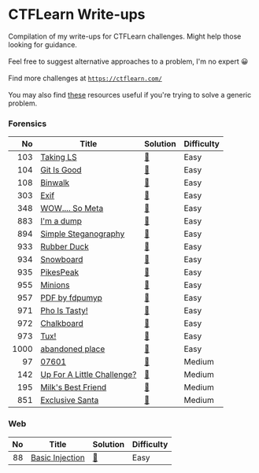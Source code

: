# CTFLearn Write-ups

Compilation of my write-ups for CTFLearn challenges. Might help those looking for guidance.\
\
Feel free to suggest alternative approaches to a problem, I'm no expert 😀\
\
Find more challenges at [```https://ctflearn.com/```](ctflearn.com)\
\
You may also find [these](forensics/resources) resources useful if you're trying to solve a generic problem.


### Forensics

| No |                               Title                                |        Solution        |Difficulty|
|---:|--------------------------------------------------------------------|------------------------|----------|
| 103|[Taking LS](https://www.ctflearn.com/challenge/103)                 |[:link:](forensics/103) |Easy      |
| 104|[Git Is Good](https://www.ctflearn.com/challenge/104)               |[:link:](forensics/104) |Easy      |
| 108|[Binwalk](https://www.ctflearn.com/challenge/108)                   |[:link:](forensics/108) |Easy      |
| 303|[Exif](https://www.ctflearn.com/challenge/303)                      |[:link:](forensics/303) |Easy      |
| 348|[WOW.... So Meta](https://www.ctflearn.com/challenge/348)           |[:link:](forensics/348) |Easy      |
| 883|[I&#39;m a dump](https://www.ctflearn.com/challenge/883)            |[:link:](forensics/883) |Easy      |
| 894|[Simple Steganography](https://www.ctflearn.com/challenge/894)      |[:link:](forensics/894) |Easy      |
| 933|[Rubber Duck](https://www.ctflearn.com/challenge/933)               |[:link:](forensics/933) |Easy      |
| 934|[Snowboard](https://www.ctflearn.com/challenge/934)                 |[:link:](forensics/934) |Easy      |
| 935|[PikesPeak](https://www.ctflearn.com/challenge/935)                 |[:link:](forensics/935) |Easy      |
| 955|[Minions](https://www.ctflearn.com/challenge/955)                   |[:link:](forensics/955) |Easy      |
| 957|[PDF by fdpumyp](https://www.ctflearn.com/challenge/957)            |[:link:](forensics/957) |Easy      |
| 971|[Pho Is Tasty!](https://www.ctflearn.com/challenge/971)             |[:link:](forensics/971) |Easy      |
| 972|[Chalkboard](https://www.ctflearn.com/challenge/972)                |[:link:](forensics/972) |Easy      |
| 973|[Tux!](https://www.ctflearn.com/challenge/973)                      |[:link:](forensics/973) |Easy      |
|1000|[abandoned place](https://www.ctflearn.com/challenge/1000)          |[:link:](forensics/1000)|Easy      |
|  97|[07601](https://www.ctflearn.com/challenge/97)                      |[:link:](forensics/97)  |Medium    |
| 142|[Up For A Little Challenge?](https://www.ctflearn.com/challenge/142)|[:link:](forensics/142) |Medium    |
| 195|[Milk&#39;s Best Friend](https://www.ctflearn.com/challenge/195)    |[:link:](forensics/195) |Medium    |
| 851|[Exclusive Santa](https://www.ctflearn.com/challenge/851)           |[:link:](forensics/851) |Medium    |


### Web

|No |                         Title                          |    Solution    |Difficulty|
|--:|--------------------------------------------------------|----------------|----------|
| 88|[Basic Injection](https://www.ctflearn.com/challenge/88)|[:link:](web/88)|Easy      |
